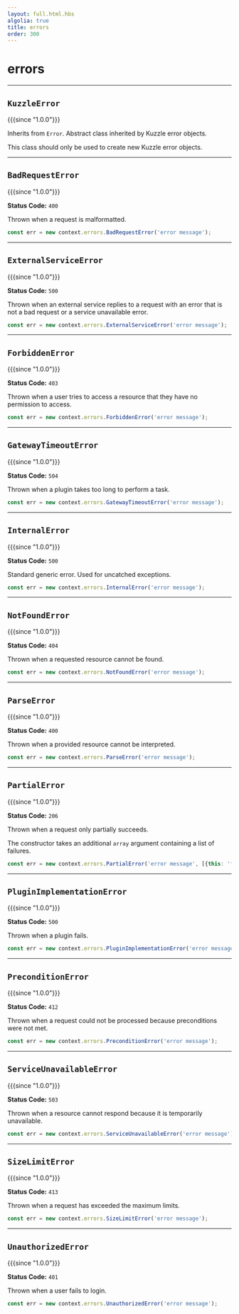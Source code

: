 ```yaml
---
layout: full.html.hbs
algolia: true
title: errors
order: 300
---
```


# errors

---

## `KuzzleError`

{{{since "1.0.0"}}}

Inherits from `Error`. Abstract class inherited by Kuzzle error objects.

This class should only be used to create new Kuzzle error objects.

---

## `BadRequestError`

{{{since "1.0.0"}}}

**Status Code:** `400`

Thrown when a request is malformatted.

```js
const err = new context.errors.BadRequestError('error message');
```

---

## `ExternalServiceError`

{{{since "1.0.0"}}}

**Status Code:** `500`

Thrown when an external service replies to a request with an error that is not a bad request or a service unavailable error.

```js
const err = new context.errors.ExternalServiceError('error message');
```

---

## `ForbiddenError`

{{{since "1.0.0"}}}

**Status Code:** `403`

Thrown when a user tries to access a resource that they have no permission to access.

```js
const err = new context.errors.ForbiddenError('error message');
```

---

## `GatewayTimeoutError`

{{{since "1.0.0"}}}

**Status Code:** `504`

Thrown when a plugin takes too long to perform a task.

```js
const err = new context.errors.GatewayTimeoutError('error message');
```

---

## `InternalError`

{{{since "1.0.0"}}}

**Status Code:** `500`

Standard generic error. Used for uncatched exceptions.

```js
const err = new context.errors.InternalError('error message');
```

---

## `NotFoundError`

{{{since "1.0.0"}}}

**Status Code:** `404`

Thrown when a requested resource cannot be found.

```js
const err = new context.errors.NotFoundError('error message');
```

---

## `ParseError`

{{{since "1.0.0"}}}

**Status Code:** `400`

Thrown when a provided resource cannot be interpreted.

```js
const err = new context.errors.ParseError('error message');
```

---

## `PartialError`

{{{since "1.0.0"}}}

**Status Code:** `206`

Thrown when a request only partially succeeds.

The constructor takes an additional `array` argument containing a list of failures.

```js
const err = new context.errors.PartialError('error message', [{this: 'failed'}, {andThis: 'failed too'}]);
```

---

## `PluginImplementationError`

{{{since "1.0.0"}}}

**Status Code:** `500`

Thrown when a plugin fails.

```js
const err = new context.errors.PluginImplementationError('error message');
```

---

## `PreconditionError`

{{{since "1.0.0"}}}

**Status Code:** `412`

Thrown when a request could not be processed because preconditions were not met.

```js
const err = new context.errors.PreconditionError('error message');
```


---

## `ServiceUnavailableError`

{{{since "1.0.0"}}}

**Status Code:** `503`

Thrown when a resource cannot respond because it is temporarily unavailable.

```js
const err = new context.errors.ServiceUnavailableError('error message');
```

---

## `SizeLimitError`

{{{since "1.0.0"}}}

**Status Code:** `413`

Thrown when a request has exceeded the maximum limits.

```js
const err = new context.errors.SizeLimitError('error message');
```

---

## `UnauthorizedError`

{{{since "1.0.0"}}}

**Status Code:** `401`

Thrown when a user fails to login.

```js
const err = new context.errors.UnauthorizedError('error message');
```
